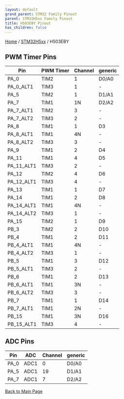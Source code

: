 ```yaml
---
layout: default
grand_parent: STM32 Family Pinout
parent: STM32H5xx Family Pinout
title: H503EBY Pinout
has_children: false
---
```


[Home](../../index) / [STM32H5xx](../index) / H503EBY

## PWM Timer Pins

| Pin | PWM Timer | Channel | generic |
| --- | --- | --- | --- |
| PA_0 | TIM2 | 1 | D0/A0 |
| PA_0_ALT1 | TIM3 | 1 | - |
| PA_5 | TIM2 | 1 | D1/A1 |
| PA_7 | TIM1 | 1N | D2/A2 |
| PA_7_ALT1 | TIM2 | 3 | - |
| PA_7_ALT2 | TIM3 | 2 | - |
| PA_8 | TIM1 | 1 | D3 |
| PA_8_ALT1 | TIM1 | 4N | - |
| PA_8_ALT2 | TIM3 | 3 | - |
| PA_9 | TIM1 | 2 | D4 |
| PA_11 | TIM1 | 4 | D5 |
| PA_11_ALT1 | TIM3 | 2 | - |
| PA_12 | TIM2 | 4 | D6 |
| PA_12_ALT1 | TIM3 | 4 | - |
| PA_13 | TIM1 | 1 | D7 |
| PA_14 | TIM1 | 2 | D8 |
| PA_14_ALT1 | TIM1 | 4N | - |
| PA_14_ALT2 | TIM3 | 1 | - |
| PA_15 | TIM2 | 1 | D9 |
| PB_3 | TIM2 | 2 | D10 |
| PB_4 | TIM1 | 2 | D11 |
| PB_4_ALT1 | TIM1 | 4N | - |
| PB_4_ALT2 | TIM3 | 1 | - |
| PB_5 | TIM1 | 3 | D12 |
| PB_5_ALT1 | TIM3 | 2 | - |
| PB_6 | TIM1 | 2 | D13 |
| PB_6_ALT1 | TIM1 | 3N | - |
| PB_6_ALT2 | TIM3 | 3 | - |
| PB_7 | TIM1 | 1 | D14 |
| PB_7_ALT1 | TIM1 | 2N | - |
| PB_15 | TIM1 | 3N | D16 |
| PB_15_ALT1 | TIM3 | 4 | - |


## ADC Pins

| Pin | ADC | Channel | generic |
| --- | --- | --- | --- |
| PA_0 | ADC1 | 0 | D0/A0 |
| PA_5 | ADC1 | 19 | D1/A1 |
| PA_7 | ADC1 | 7 | D2/A2 |


[Back to Main Page](../../index)
